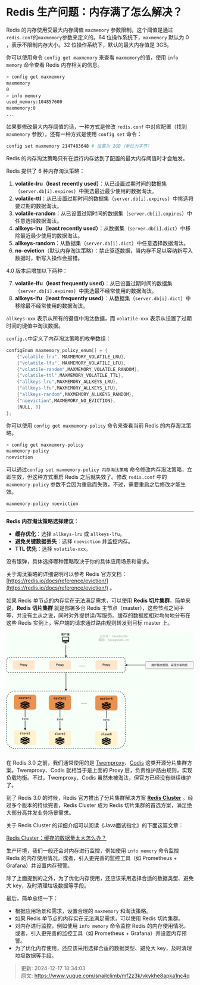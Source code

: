 # Redis 生产问题：内存满了怎么解决？

Redis 的内存使用受最大内存阈值 `maxmemory` 参数限制。这个阈值是通过`redis.conf`的`maxmemory`参数来定义的。64 位操作系统下，`maxmemory` 默认为 0 ，表示不限制内存大小。32 位操作系统下，默认的最大内存值是 3GB。



你可以使用命令 `config get maxmemory` 来查看 `maxmemory`的值，使用 `info memory` 命令查看 Redis 内存相关的信息。



```bash
> config get maxmemory
maxmemory
0
> info memory
used_memory:104857600
maxmemory:0
...
```



如果要修改最大内存阈值的话，一种方式是修改 `redis.conf` 中对应配置（找到 `maxmemory` 参数），还有一种方式是使用 `config set` 命令：



```bash
config set maxmemory 2147483648 # 设置为 2GB（单位为字节）
```



Redis 的内存淘汰策略只有在运行内存达到了配置的最大内存阈值时才会触发。



Redis 提供了 6 种内存淘汰策略：

1. **volatile-lru（least recently used）**：从已设置过期时间的数据集（`server.db[i].expires`）中挑选最近最少使用的数据淘汰。
2. **volatile-ttl**：从已设置过期时间的数据集（`server.db[i].expires`）中挑选将要过期的数据淘汰。
3. **volatile-random**：从已设置过期时间的数据集（`server.db[i].expires`）中任意选择数据淘汰。
4. **allkeys-lru（least recently used）**：从数据集（`server.db[i].dict`）中移除最近最少使用的数据淘汰。
5. **allkeys-random**：从数据集（`server.db[i].dict`）中任意选择数据淘汰。
6. **no-eviction**（默认内存淘汰策略）：禁止驱逐数据，当内存不足以容纳新写入数据时，新写入操作会报错。

4.0 版本后增加以下两种：

7. **volatile-lfu（least frequently used）**：从已设置过期时间的数据集（`server.db[i].expires`）中挑选最不经常使用的数据淘汰。
8. **allkeys-lfu（least frequently used）**：从数据集（`server.db[i].dict`）中移除最不经常使用的数据淘汰。



`allkeys-xxx` 表示从所有的键值中淘汰数据，而 `volatile-xxx` 表示从设置了过期时间的键值中淘汰数据。



`config.c`中定义了内存淘汰策略的枚举数组：

```c
configEnum maxmemory_policy_enum[] = {
    {"volatile-lru", MAXMEMORY_VOLATILE_LRU},
    {"volatile-lfu", MAXMEMORY_VOLATILE_LFU},
    {"volatile-random",MAXMEMORY_VOLATILE_RANDOM},
    {"volatile-ttl",MAXMEMORY_VOLATILE_TTL},
    {"allkeys-lru",MAXMEMORY_ALLKEYS_LRU},
    {"allkeys-lfu",MAXMEMORY_ALLKEYS_LFU},
    {"allkeys-random",MAXMEMORY_ALLKEYS_RANDOM},
    {"noeviction",MAXMEMORY_NO_EVICTION},
    {NULL, 0}
};
```



你可以使用 `config get maxmemory-policy` 命令来查看当前 Redis 的内存淘汰策略。



```bash
> config get maxmemory-policy
maxmemory-policy
noeviction
```



可以通过`config set maxmemory-policy 内存淘汰策略` 命令修改内存淘汰策略，立即生效，但这种方式重启 Redis 之后就失效了。修改 `redis.conf` 中的 `maxmemory-policy` 参数不会因为重启而失效，不过，需要重启之后修改才能生效。



```properties
maxmemory-policy noeviction
```

****

**Redis 内存淘汰策略选择建议**：

+ **缓存优化**：选择 `allkeys-lru` 或 `allkeys-lfu`。
+ **避免关键数据丢失**：选择 `noeviction` 并监控内存。
+ **TTL 优先**：选择 `volatile-xxx`。



没有银弹，具体选择哪种策略取决于你的具体应用场景和需求。



关于淘汰策略的详细说明可以参考 Redis 官方文档：[https://redis.io/docs/reference/eviction/](https://redis.io/docs/reference/eviction/) 。



如果 Redis 单节点的内存实在无法满足需求，可以使用 **Redis 切片集群**。简单来说，**Redis 切片集群** 就是部署多台 Redis 主节点（master），这些节点之间平等，并没有主从之说，同时对外提供读/写服务。缓存的数据库相对均匀地分布在这些 Redis 实例上，客户端的请求通过路由规则转发到目标 master 上。



![1734431638525-5faf2502-94c8-4f32-9ccc-3ab4c0379d71.png](./images/1734431638525-5faf2502-94c8-4f32-9ccc-3ab4c0379d71-795035.png)


在 Redis 3.0 之前，我们通常使用的是 [Twemproxy](https://github.com/twitter/twemproxy)、[Codis](https://github.com/CodisLabs/codis) 这类开源分片集群方案。Twemproxy、Codis 就相当于是上面的 Proxy 层，负责维护路由规则，实现负载均衡。不过，Twemproxy、Codis 虽然未被淘汰，但官方已经没有继续维护了。



到了 Redis 3.0 的时候，Redis 官方推出了分片集群解决方案 [**Redis Cluster**](https://redis.io/topics/cluster-tutorial) 。经过多个版本的持续完善，Redis Cluster 成为 Redis 切片集群的首选方案，满足绝大部分高并发业务场景需求。



关于 Redis Cluster 的详细介绍可以阅读《Java面试指北》的下面这篇文章：



[Redis Cluster：缓存的数据量太大怎么办？](https://www.yuque.com/snailclimb/mf2z3k/ikf0l2)



生产环境，我们一般还会对内存进行监控，例如使用 `info memory` 命令监控 Redis 的内存使用情况。或者，引入更完善的监控工具（如 Prometheus + Grafana）并设置内存预警。



除了上面提到的之外，为了优化内存使用，还应该采用选择合适的数据类型、避免大 key，及时清理垃圾数据等手段。



最后，简单总结一下：



+ 根据应用场景和需求，设置合理的 `maxmemory` 和淘汰策略。
+ 如果 Redis 单节点的内存实在无法满足需求，可以使用 Redis 切片集群。
+ 对内存进行监控，例如使用 `info memory` 命令监控 Redis 的内存使用情况。或者，引入更完善的监控工具（如 Prometheus + Grafana）并设置内存预警。
+ 为了优化内存使用，还应该采用选择合适的数据类型、避免大 key，及时清理垃圾数据等手段。



> 更新: 2024-12-17 18:34:03  
> 原文: <https://www.yuque.com/snailclimb/mf2z3k/vkykhe8apka1nc4q>